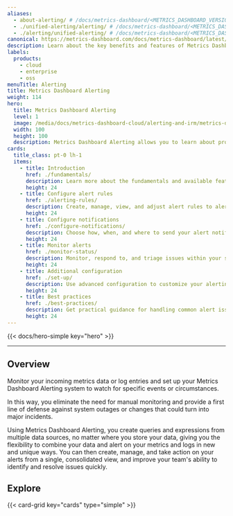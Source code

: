 ```yaml
---
aliases:
  - about-alerting/ # /docs/metrics-dashboard/<METRICS_DASHBOARD_VERSION>/about-alerting
  - ./unified-alerting/alerting/ # /docs/metrics-dashboard/<METRICS_DASHBOARD_VERSION>/unified-alerting/alerting/
  - ./alerting/unified-alerting/ # /docs/metrics-dashboard/<METRICS_DASHBOARD_VERSION>/alerting/unified-alerting/
canonical: https://metrics-dashboard.com/docs/metrics-dashboard/latest/alerting/
description: Learn about the key benefits and features of Metrics Dashboard Alerting
labels:
  products:
    - cloud
    - enterprise
    - oss
menuTitle: Alerting
title: Metrics Dashboard Alerting
weight: 114
hero:
  title: Metrics Dashboard Alerting
  level: 1
  image: /media/docs/metrics-dashboard-cloud/alerting-and-irm/metrics-dashboard-icon-alerting.svg
  width: 100
  height: 100
  description: Metrics Dashboard Alerting allows you to learn about problems in your systems moments after they occur.
cards:
  title_class: pt-0 lh-1
  items:
    - title: Introduction
      href: ./fundamentals/
      description: Learn more about the fundamentals and available features that help you create, manage, and respond to alerts; and improve your team's ability to resolve issues quickly.
      height: 24
    - title: Configure alert rules
      href: ./alerting-rules/
      description: Create, manage, view, and adjust alert rules to alert on your metrics data or log entries from multiple data sources — no matter where your data is stored.
      height: 24
    - title: Configure notifications
      href: ./configure-notifications/
      description: Choose how, when, and where to send your alert notifications.
      height: 24
    - title: Monitor alerts
      href: ./monitor-status/
      description: Monitor, respond to, and triage issues within your services.
      height: 24
    - title: Additional configuration
      href: ./set-up/
      description: Use advanced configuration to customize your alerting setup and improve security, scalability, and automation in complex environments.
      height: 24
    - title: Best practices
      href: ./best-practices/
      description: Get practical guidance for handling common alert issues, and explore examples for creating both basic and advanced alerts.
      height: 24
---
```


{{< docs/hero-simple key="hero" >}}

---

## Overview

Monitor your incoming metrics data or log entries and set up your Metrics Dashboard Alerting system to watch for specific events or circumstances.

In this way, you eliminate the need for manual monitoring and provide a first line of defense against system outages or changes that could turn into major incidents.

Using Metrics Dashboard Alerting, you create queries and expressions from multiple data sources, no matter where you store your data, giving you the flexibility to combine your data and alert on your metrics and logs in new and unique ways.
You can then create, manage, and take action on your alerts from a single, consolidated view, and improve your team's ability to identify and resolve issues quickly.

## Explore

{{< card-grid key="cards" type="simple" >}}
